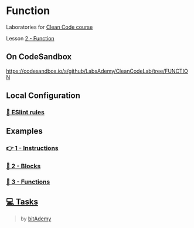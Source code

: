# Function

Laboratories for [Clean Code course](https://github.com/BitAdemy/CleanCode)

Lesson [2 - Function](https://github.com/BitAdemy/CleanCode/tree/FUNCTION)

## On CodeSandbox

https://codesandbox.io/s/github/LabsAdemy/CleanCodeLab/tree/FUNCTION

## Local Configuration

### [🚨 ESlint rules](./docs/eslint-rules.md)

## Examples

### [👉 1 - Instructions](https://github.com/LabsAdemy/CleanCodeLab/tree/FUNCTION/src/examples/1-instructions)

### [📜 2 - Blocks](https://github.com/LabsAdemy/CleanCodeLab/tree/FUNCTION/src/examples/2-blocks)

### [🧩 3 - Functions](https://github.com/LabsAdemy/CleanCodeLab/tree/FUNCTION/src/examples/3-functions)

## [💻 Tasks](https://github.com/LabsAdemy/CleanCodeLab/tree/FUNCTION/src/tasks)

> by [bitAdemy](https://bitademy.com)
